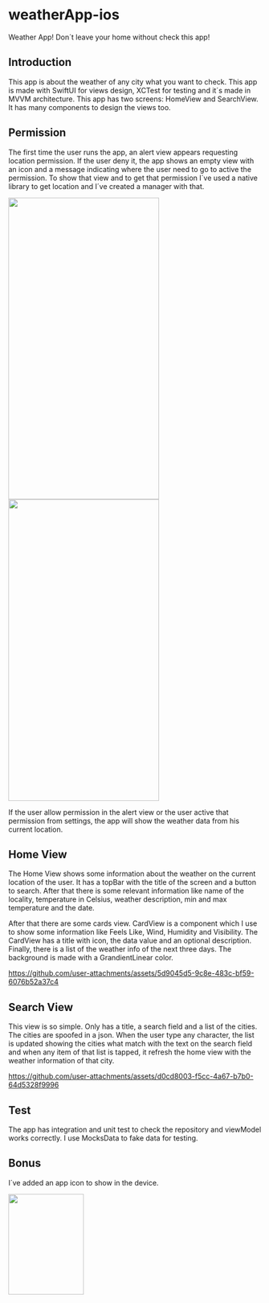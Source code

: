 # weatherApp-ios
Weather App! Don´t leave your home without check this app!

## Introduction
This app is about the weather of any city what you want to check. This app is made with SwiftUI for views design, XCTest for testing and it´s made in MVVM architecture. This app has two screens: HomeView and SearchView. It has many components to design the views too.

## Permission
The first time the user runs the app, an alert view appears requesting location permission. If the user deny it, the app shows an empty view with an icon and a message indicating where the user need to go to active the permission. To show that view and to get that permission I´ve used a native library to get location and I´ve created a manager with that.

<img src="https://github.com/user-attachments/assets/1129bbee-fb47-4c3c-a07b-731c54398721" width="300" height="600"> <img src="https://github.com/user-attachments/assets/32813147-28b4-4c3e-99d6-04a551e438cd" width="300" height="600">

If the user allow permission in the alert view or the user active that permission from settings, the app will show the weather data from his current location.

## Home View

The Home View shows some information about the weather on the current location of the user. It has a topBar with the title of the screen and a button to search. After that there is some relevant information like name of the locality, temperature in Celsius, weather description, min and max temperature and the date.

After that there are some cards view. CardView is a component which I use to show some information like Feels Like, Wind, Humidity and Visibility. The CardView has a title with icon, the data value and an optional description. Finally, there is a list of the weather info of the next three days. The background is made with a GrandientLinear color.

https://github.com/user-attachments/assets/5d9045d5-9c8e-483c-bf59-6076b52a37c4

## Search View

This view is so simple. Only has a title, a search field and a list of the cities. The cities are spoofed in a json. When the user type any character, the list is updated showing the cities what match with the text on the search field and when any item of that list is tapped, it refresh the home view with the weather information of that city.

https://github.com/user-attachments/assets/d0cd8003-f5cc-4a67-b7b0-64d5328f9996

## Test

The app has integration and unit test to check the repository and viewModel works correctly. I use MocksData to fake data for testing.

## Bonus

I´ve added an app icon to show in the device.

<img src="https://github.com/user-attachments/assets/49f13c61-ebc2-4aff-93b7-9b1b505c6efc" width="150" height="200">
